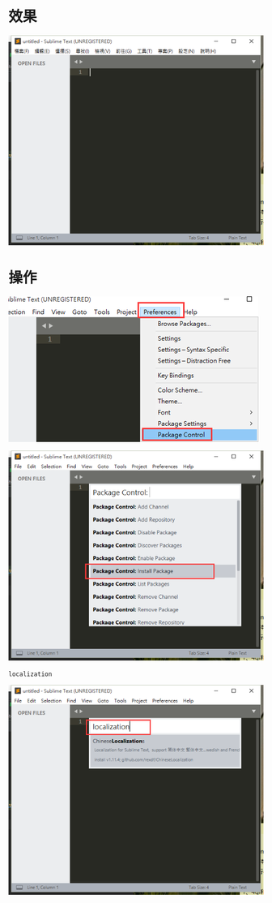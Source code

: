 # 效果

![](image/2-0.png)

# 操作

![](image/2-1.png)

![](image/2-2.png)

`localization`

![](image/2-3.png)